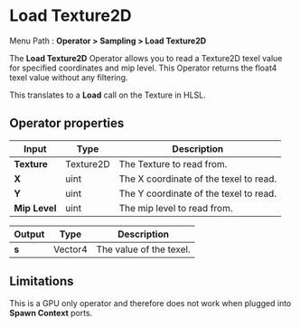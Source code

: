 # Load Texture2D

Menu Path : **Operator > Sampling > Load Texture2D**

The **Load Texture2D** Operator allows you to read a Texture2D texel value for specified coordinates and mip level. This Operator returns the float4 texel value without any filtering.

This translates to a **Load** call on the Texture in HLSL.

## Operator properties

| **Input**     | **Type**  | **Description**                        |
| ------------- | --------- | -------------------------------------- |
| **Texture**   | Texture2D | The Texture to read from.              |
| **X**         | uint      | The X coordinate of the texel to read. |
| **Y**         | uint      | The Y coordinate of the texel to read. |
| **Mip Level** | uint      | The mip level to read from.            |

| **Output** | **Type** | **Description**         |
| ---------- | -------- | ----------------------- |
| **s**      | Vector4  | The value of the texel. |

## Limitations

This is a GPU only operator and therefore does not work when plugged into **Spawn Context** ports.
